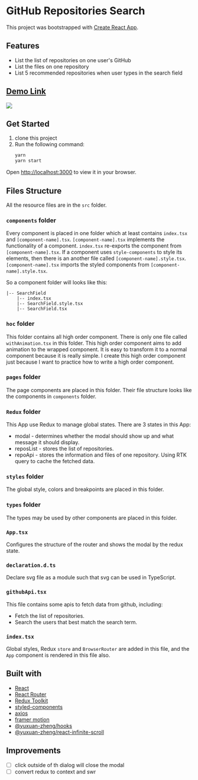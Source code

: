 # GitHub Repositories Search

This project was bootstrapped with [Create React App](https://github.com/facebook/create-react-app).

## Features

- List the list of repositories on one user's GitHub
- List the files on one repository
- List 5 recommended repositories when user types in the search field

## [Demo Link](https://xuan-github-repo-search.vercel.app/)

![](demo.gif)

## Get Started

1. clone this project
2. Run the following command:
   ```bash
   yarn
   yarn start
   ```

Open [http://localhost:3000](http://localhost:3000) to view it in your browser.

## Files Structure

All the resource files are in the `src` folder.

### `components` folder

Every component is placed in one folder which at least contains `index.tsx` and `[component-name].tsx`. `[component-name].tsx` implements the functionality of a component. `index.tsx` re-exports the component from `[component-name].tsx`. If a component uses `style-components` to style its elements, then there is an another file called `[component-name].style.tsx`. `[component-name].tsx` imports the styled components from `[component-name].style.tsx`.

So a component folder will looks like this:

```
|-- SearchField
    |-- index.tsx
    |-- SearchField.style.tsx
    |-- SearchField.tsx
```

### `hoc` folder

This folder contains all high order component. There is only one file called `withAnimation.tsx` in this folder. This high order component aims to add animation to the wrapped component. It is easy to transform it to a normal component because it is really simple. I create this high order component just because I want to practice how to write a high order component.

### `pages` folder

The page components are placed in this folder. Their file structure looks like the components in `components` folder.

### `Redux` folder

This App use Redux to manage global states. There are 3 states in this App:

- modal - determines whether the modal should show up and what message it should display.
- reposList - stores the list of repositories.
- repoApi - stores the information and files of one repository. Using RTK query to cache the fetched data.

### `styles` folder

The global style, colors and breakpoints are placed in this folder.

### `types` folder

The types may be used by other components are placed in this folder.

### `App.tsx`

Configures the structure of the router and shows the modal by the redux state.

### `declaration.d.ts`

Declare svg file as a module such that svg can be used in TypeScript.

### `githubApi.tsx`

This file contains some apis to fetch data from github, including:

- Fetch the list of repositories.
- Search the users that best match the search term.

### `index.tsx`

Global styles, Redux `store` and `BrowserRouter` are added in this file, and the `App` component is rendered in this file also.

## Built with

- [React](https://github.com/facebook/react)
- [React Router](https://github.com/remix-run/react-router)
- [Redux Toolkit](https://github.com/reduxjs/redux-toolkit)
- [styled-components](https://github.com/styled-components/styled-components)
- [axios](https://github.com/axios/axios)
- [framer motion](https://github.com/framer/motion)
- [@yuxuan-zheng/hooks](https://github.com/jason89521/hooks)
- [@yuxuan-zheng/react-infinite-scroll](https://github.com/jason89521/react-infinite-scroll)

## Improvements

- [ ] click outside of th dialog will close the modal
- [ ] convert redux to context and swr
